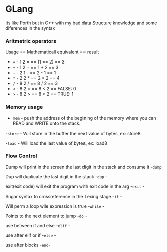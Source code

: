 # GLang
Its like Porth but in C++ with my bad data Structure knowledge
and some diferences in the syntax


### Aritmetric operators

Usage == Mathematicall equivalent == result
- `=` - 1 2 = == (1 == 2)   == 3
- `+` - 1 2 + == 1 + 2      == 3
- `-` - 2 1 - == 2 - 1      == 1
- `*` - 2 2 * == 2 * 2      == 4
- `/` - 8 2 / == 8 / 2      == 3
- `<` - 8 2 < == 8 < 2      == FALSE: 0
- `>` - 8 2 > == 8 > 2      == TRUE: 1

### Memory usage

- `mem` - push the address of the begining of the memory where you can READ and
  WRITE onto the stack.


-`store` - Will store in the buffer the next value of bytes, ex: store8


-`load` -  Will load the last value of bytes, ex: load8

### Flow Control
Dump will print in the screen the last digit in the stack and consume it
-`dump`


Dup will duplicate the last digit in the stack
-`dup` -    


exit(exit code) will exit the program with exit code in the arg
-`exit` -   


 Sugar syntax to crossreference in the Lexing stage
-`if` -    


Will perm a loop wile expression is true
-`while` -  


Points to the next element to jump
-`do` -


use between if and else
-`elif` -


use after elif or if
-`else` -


use after blocks
-`end`- 
